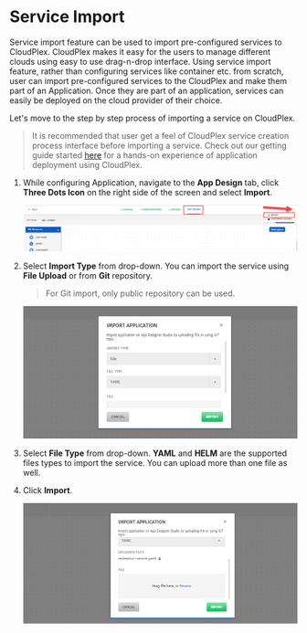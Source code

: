# Service Import

Service import feature can be used to import pre-configured services to CloudPlex. CloudPlex makes it easy for the users to manage different clouds using easy to use drag-n-drop interface. Using service import feature, rather than configuring services like container etc. from scratch, user can import pre-configured services to the CloudPlex and make them part of an Application. Once they are part of an application, services can easily be deployed on the cloud provider of their choice. 

Let's move to the step by step process of importing a service on CloudPlex.

> It is recommended that user get a feel of CloudPlex service creation process interface before importing a service. Check out our getting guide started [here](/pages/user-guide/getting-started/getting-started) for a hands-on experience of application deployment using CloudPlex.

1. While configuring Application, navigate to the **App Design** tab, click **Three Dots Icon** on the right side of the screen and select **Import**. 

   ![1](imgs/1.jpg)

2. Select **Import Type** from drop-down. You can import the service using **File Upload** or from **Git** repository.

   > For Git import, only public repository can be used. 

   ![2](imgs/2.jpg)

3. Select **File Type** from drop-down. **YAML** and **HELM** are the supported files types to import the service. 
   You can upload more than one file as well.

4. Click **Import**.

   ![3](imgs/3.jpg)